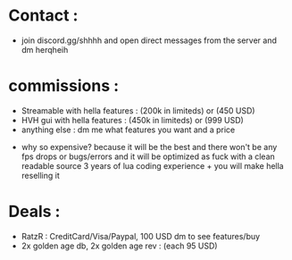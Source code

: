 # Contact :

* join discord.gg/shhhh and open direct messages from the server and dm herqheih

# commissions :

* Streamable with hella features : (200k in limiteds) or (450 USD)
* HVH gui with hella features : (450k in limiteds) or (999 USD)
* anything else : dm me what features you want and a price

+ why so expensive? because it will be the best and there won't be any fps drops or bugs/errors and it will be optimized as fuck with a clean readable source 3 years of lua coding experience + you will make hella reselling it

# Deals :

* RatzR : CreditCard/Visa/Paypal, 100 USD dm to see features/buy
* 2x golden age db, 2x golden age rev : (each 95 USD)
